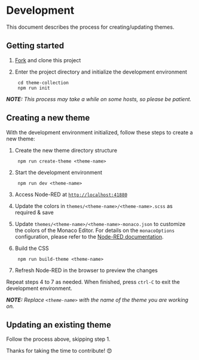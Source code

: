 # Development

This document describes the process for creating/updating themes.

## Getting started

1. [Fork][fork] and clone this project
1. Enter the project directory and initialize the development environment

        cd theme-collection
        npm run init

***NOTE:** This process may take a while on some hosts, so please be patient.*

## Creating a new theme

With the development environment initialized, follow these steps to create a new theme:

1. Create the new theme directory structure

        npm run create-theme <theme-name>

2. Start the development environment

        npm run dev <theme-name>

3. Access Node-RED at [`http://localhost:41880`](http://localhost:41880)
4. Update the colors in `themes/<theme-name>/<theme-name>.scss` as required & save
5. Update `themes/<theme-name>/<theme-name>-monaco.json` to customize the colors of the Monaco Editor. For details on the `monacoOptions`  configuration, please refer to the [Node-RED documentation][theming-the-monaco-editor].
6. Build the CSS

        npm run build-theme <theme-name>

7. Refresh Node-RED in the browser to preview the changes

Repeat steps 4 to 7 as needed. When finished, press `ctrl-C` to exit the development environment.

***NOTE:** Replace `<theme-name>` with the name of the theme you are working on.*

## Updating an existing theme

Follow the process above, skipping step 1.

Thanks for taking the time to contribute! 😍

[fork]: https://github.com/node-red-contrib-themes/theme-collection/fork
[theming-the-monaco-editor]: https://nodered.org/docs/api/ui/themes/#theming-the-monaco-editor
